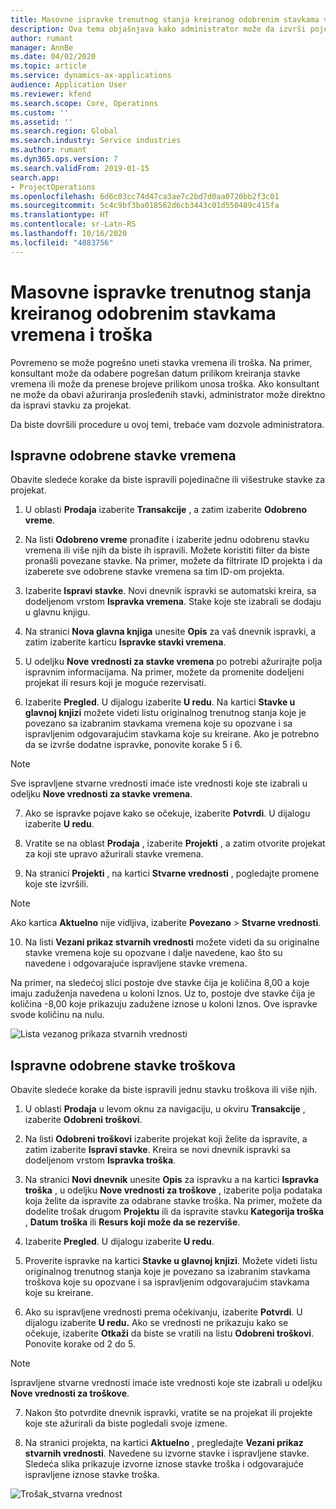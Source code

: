 ```yaml
---
title: Masovne ispravke trenutnog stanja kreiranog odobrenim stavkama vremena i troška
description: Ova tema objašnjava kako administrator može da izvrši pojedinačne ili masovne ispravke prethodno odobrenih stavki vremena ili troška ukoliko naplata nije potpuna.
author: rumant
manager: AnnBe
ms.date: 04/02/2020
ms.topic: article
ms.service: dynamics-ax-applications
audience: Application User
ms.reviewer: kfend
ms.search.scope: Core, Operations
ms.custom: ''
ms.assetid: ''
ms.search.region: Global
ms.search.industry: Service industries
ms.author: rumant
ms.dyn365.ops.version: 7
ms.search.validFrom: 2019-01-15
search.app:
- ProjectOperations
ms.openlocfilehash: 6d6c03cc74d47ca3ae7c2bd7d0aa0720bb2f3c01
ms.sourcegitcommit: 5c4c9bf3ba018562d6cb3443c01d550489c415fa
ms.translationtype: HT
ms.contentlocale: sr-Latn-RS
ms.lasthandoff: 10/16/2020
ms.locfileid: "4083756"
---
```

# <a name="bulk-corrections-of-actuals-created-by-approved-time-and-expense-entries"></a>Masovne ispravke trenutnog stanja kreiranog odobrenim stavkama vremena i troška

Povremeno se može pogrešno uneti stavka vremena ili troška. Na primer, konsultant može da odabere pogrešan datum prilikom kreiranja stavke vremena ili može da prenese brojeve prilikom unosa troška. Ako konsultant ne može da obavi ažuriranja prosleđenih stavki, administrator može direktno da ispravi stavku za projekat.

Da biste dovršili procedure u ovoj temi, trebaće vam dozvole administratora.

## <a name="correct-approved-time-entries"></a>Ispravne odobrene stavke vremena     

Obavite sledeće korake da biste ispravili pojedinačne ili višestruke stavke za projekat.

1. U oblasti **Prodaja** izaberite **Transakcije** , a zatim izaberite **Odobreno vreme**. 

2. Na listi **Odobreno vreme** pronađite i izaberite jednu odobrenu stavku vremena ili više njih da biste ih ispravili. Možete koristiti filter da biste pronašli povezane stavke. Na primer, možete da filtrirate ID projekta i da izaberete sve odobrene stavke vremena sa tim ID-om projekta.

3. Izaberite **Ispravi stavke**. Novi dnevnik ispravki se automatski kreira, sa dodeljenom vrstom **Ispravka vremena**. Stake koje ste izabrali se dodaju u glavnu knjigu. 

4. Na stranici **Nova glavna knjiga** unesite **Opis** za vaš dnevnik ispravki, a zatim izaberite karticu **Ispravke stavki vremena**.  
5. U odeljku **Nove vrednosti za stavke vremena** po potrebi ažurirajte polja ispravnim informacijama. Na primer, možete da promenite dodeljeni projekat ili resurs koji je moguće rezervisati.

6. Izaberite **Pregled**. U dijalogu izaberite **U redu**. Na kartici **Stavke u glavnoj knjizi** možete videti listu originalnog trenutnog stanja koje je povezano sa izabranim stavkama vremena koje su opozvane i sa ispravljenim odgovarajućim stavkama koje su kreirane. Ako je potrebno da se izvrše dodatne ispravke, ponovite korake 5 i 6. 

> [!NOTE]
> Sve ispravljene stvarne vrednosti imaće iste vrednosti koje ste izabrali u odeljku **Nove vrednosti za stavke vremena**.

7. Ako se ispravke pojave kako se očekuje, izaberite **Potvrdi**. U dijalogu izaberite **U redu**.

8. Vratite se na oblast **Prodaja** , izaberite **Projekti** , a zatim otvorite projekat za koji ste upravo ažurirali stavke vremena. 

9. Na stranici **Projekti** , na kartici **Stvarne vrednosti** , pogledajte promene koje ste izvršili. 

> [!NOTE]
> Ako kartica **Aktuelno** nije vidljiva, izaberite **Povezano** > **Stvarne vrednosti**.  

10. Na listi **Vezani prikaz stvarnih vrednosti** možete videti da su originalne stavke vremena koje su opozvane i dalje navedene, kao što su navedene i odgovarajuće ispravljene stavke vremena. 

Na primer, na sledećoj slici postoje dve stavke čija je količina 8,00 a koje imaju zaduženja navedena u koloni Iznos. Uz to, postoje dve stavke čija je količina -8,00 koje prikazuju zadužene iznose u koloni Iznos. Ove ispravke svode količinu na nulu.

![Lista vezanog prikaza stvarnih vrednosti](https://github.com/MicrosoftDocs/dynamics-365-customer-engagement-pr/blob/bulk-corrections-actuals-created-by-approved-time-expense-entries.md/time-actuals.png)
 
## <a name="correct-approved-expense-entries"></a>Ispravne odobrene stavke troškova

Obavite sledeće korake da biste ispravili jednu stavku troškova ili više njih. 

1. U oblasti **Prodaja** u levom oknu za navigaciju, u okviru **Transakcije** , izaberite **Odobreni troškovi**.

2. Na listi **Odobreni troškovi** izaberite projekat koji želite da ispravite, a zatim izaberite **Ispravi stavke**. Kreira se novi dnevnik ispravki sa dodeljenom vrstom **Ispravka troška**. 

3. Na stranici **Novi dnevnik** unesite **Opis** za ispravku a na kartici **Ispravka troška** , u odeljku **Nove vrednosti za troškove** , izaberite polja podataka koja želite da ispravite za odabrane stavke troška. Na primer, možete da dodelite trošak drugom **Projektu** ili da ispravite stavku **Kategorija troška** , **Datum troška** ili **Resurs koji može da se rezerviše**.

4. Izaberite **Pregled**. U dijalogu izaberite **U redu**. 

5. Proverite ispravke na kartici **Stavke u glavnoj knjizi**. Možete videti listu originalnog trenutnog stanja koje je povezano sa izabranim stavkama troškova koje su opozvane i sa ispravljenim odgovarajućim stavkama koje su kreirane.

6. Ako su ispravljene vrednosti prema očekivanju, izaberite **Potvrdi**. U dijalogu izaberite **U redu.** Ako se vrednosti ne prikazuju kako se očekuje, izaberite **Otkaži** da biste se vratili na listu **Odobreni troškovi**. Ponovite korake od 2 do 5. 

> [!NOTE]
> Ispravljene stvarne vrednosti imaće iste vrednosti koje ste izabrali u odeljku **Nove vrednosti za troškove**.

7. Nakon što potvrdite dnevnik ispravki, vratite se na projekat ili projekte koje ste ažurirali da biste pogledali svoje izmene.  

8. Na stranici projekta, na kartici **Aktuelno** , pregledajte **Vezani prikaz stvarnih vrednosti**. Navedene su izvorne stavke i ispravljene stavke. Sledeća slika prikazuje izvorne iznose stavke troška i odgovarajuće ispravljene iznose stavke troška. 

![Trošak_stvarna vrednost](https://user-images.githubusercontent.com/60806505/77122219-4cd52900-69fa-11ea-8349-ccd2ffebf640.png)
